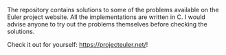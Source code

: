 The repository contains solutions to some of the problems available on the Euler project website. All the implementations are written in C. I would advise anyone to try out the problems themselves before checking the solutions.  

Check it out for yourself: https://projecteuler.net/!